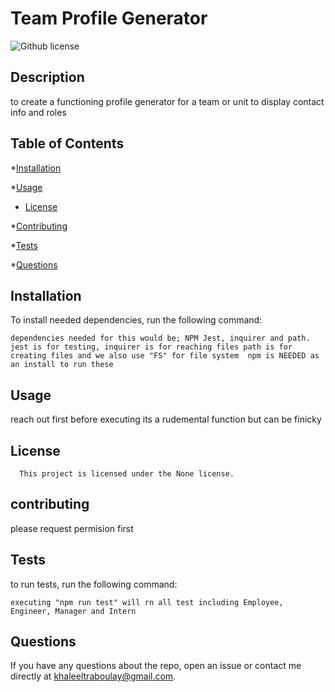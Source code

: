 # Team Profile Generator
![Github license](https://img.shields.io/badge/license-None-blue.svg)

## Description

to create a functioning profile generator for a team or unit to display contact info and roles

## Table of Contents

*[Installation](#installation)

*[Usage](#usage)
* [License](#license)

*[Contributing](#contributing)

*[Tests](#tests)

*[Questions](#questions)

## Installation

To install needed dependencies, run the following command:

```
dependencies needed for this would be; NPM Jest, inquirer and path.  jest is for testing, inquirer is for reaching files path is for creating files and we also use "FS" for file system  npm is NEEDED as an install to run these
```

## Usage

reach out first before executing its a rudemental function but can be finicky

## License
      This project is licensed under the None license.

## contributing 

please request permision first

## Tests

to run tests, run the following command:

```
executing "npm run test" will rn all test including Employee, Engineer, Manager and Intern
```

## Questions

If you have any questions about the repo, open an issue or contact me directly at khaleeltraboulay@gmail.com.

